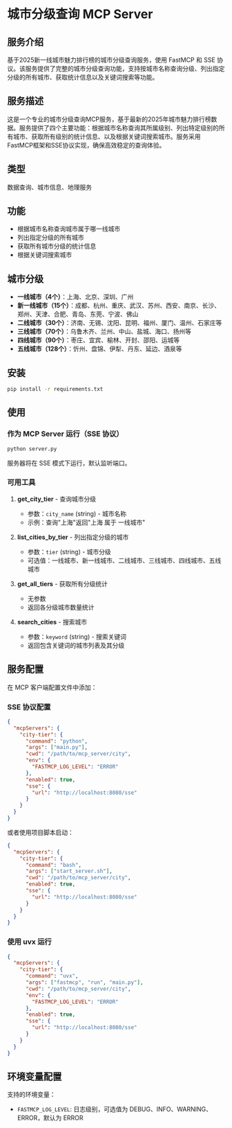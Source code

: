 # 城市分级查询 MCP Server

## 服务介绍

基于2025新一线城市魅力排行榜的城市分级查询服务，使用 FastMCP 和 SSE 协议。该服务提供了完整的城市分级查询功能，支持按城市名称查询分级、列出指定分级的所有城市、获取统计信息以及关键词搜索等功能。

## 服务描述

这是一个专业的城市分级查询MCP服务，基于最新的2025年城市魅力排行榜数据。服务提供了四个主要功能：根据城市名称查询其所属级别、列出特定级别的所有城市、获取所有级别的统计信息、以及根据关键词搜索城市。服务采用FastMCP框架和SSE协议实现，确保高效稳定的查询体验。

## 类型

数据查询、城市信息、地理服务

## 功能

- 根据城市名称查询城市属于哪一线城市
- 列出指定分级的所有城市
- 获取所有城市分级的统计信息
- 根据关键词搜索城市

## 城市分级

- **一线城市（4个）**：上海、北京、深圳、广州
- **新一线城市（15个）**：成都、杭州、重庆、武汉、苏州、西安、南京、长沙、郑州、天津、合肥、青岛、东莞、宁波、佛山
- **二线城市（30个）**：济南、无锡、沈阳、昆明、福州、厦门、温州、石家庄等
- **三线城市（70个）**：乌鲁木齐、兰州、中山、盐城、海口、扬州等
- **四线城市（90个）**：枣庄、宜宾、榆林、开封、邵阳、运城等
- **五线城市（128个）**：忻州、盘锦、伊犁、丹东、延边、酒泉等

## 安装

```bash
pip install -r requirements.txt
```

## 使用

### 作为 MCP Server 运行（SSE 协议）

```bash
python server.py
```

服务器将在 SSE 模式下运行，默认监听端口。

### 可用工具

1. **get_city_tier** - 查询城市分级
   - 参数：`city_name` (string) - 城市名称
   - 示例：查询"上海"返回"上海 属于 一线城市"

2. **list_cities_by_tier** - 列出指定分级的城市
   - 参数：`tier` (string) - 城市分级
   - 可选值：一线城市、新一线城市、二线城市、三线城市、四线城市、五线城市

3. **get_all_tiers** - 获取所有分级统计
   - 无参数
   - 返回各分级城市数量统计

4. **search_cities** - 搜索城市
   - 参数：`keyword` (string) - 搜索关键词
   - 返回包含关键词的城市列表及其分级

## 服务配置

在 MCP 客户端配置文件中添加：

### SSE 协议配置

```json
{
  "mcpServers": {
    "city-tier": {
      "command": "python",
      "args": ["main.py"],
      "cwd": "/path/to/mcp_server/city",
      "env": {
        "FASTMCP_LOG_LEVEL": "ERROR"
      },
      "enabled": true,
      "sse": {
        "url": "http://localhost:8080/sse"
      }
    }
  }
}
```

或者使用项目脚本启动：

```json
{
  "mcpServers": {
    "city-tier": {
      "command": "bash",
      "args": ["start_server.sh"],
      "cwd": "/path/to/mcp_server/city",
      "enabled": true,
      "sse": {
        "url": "http://localhost:8080/sse"
      }
    }
  }
}
```

### 使用 uvx 运行

```json
{
  "mcpServers": {
    "city-tier": {
      "command": "uvx",
      "args": ["fastmcp", "run", "main.py"],
      "cwd": "/path/to/mcp_server/city",
      "env": {
        "FASTMCP_LOG_LEVEL": "ERROR"
      },
      "enabled": true,
      "sse": {
        "url": "http://localhost:8080/sse"
      }
    }
  }
}
```

## 环境变量配置

支持的环境变量：

- `FASTMCP_LOG_LEVEL`: 日志级别，可选值为 DEBUG、INFO、WARNING、ERROR，默认为 ERROR